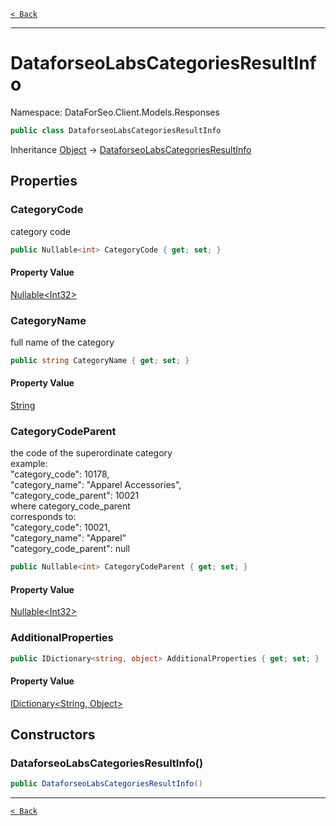 [`< Back`](./)

---

# DataforseoLabsCategoriesResultInfo

Namespace: DataForSeo.Client.Models.Responses

```csharp
public class DataforseoLabsCategoriesResultInfo
```

Inheritance [Object](https://docs.microsoft.com/en-us/dotnet/api/system.object) → [DataforseoLabsCategoriesResultInfo](./dataforseo.client.models.responses.dataforseolabscategoriesresultinfo)

## Properties

### **CategoryCode**

category code

```csharp
public Nullable<int> CategoryCode { get; set; }
```

#### Property Value

[Nullable&lt;Int32&gt;](https://docs.microsoft.com/en-us/dotnet/api/system.nullable-1)<br>

### **CategoryName**

full name of the category

```csharp
public string CategoryName { get; set; }
```

#### Property Value

[String](https://docs.microsoft.com/en-us/dotnet/api/system.string)<br>

### **CategoryCodeParent**

the code of the superordinate category
 <br>example:
 <br>"category_code": 10178,
 <br>"category_name": "Apparel Accessories",
 <br>"category_code_parent": 10021
 <br>where category_code_parent
 <br>corresponds to:
 <br>"category_code": 10021,
 <br>"category_name": "Apparel"
 <br>"category_code_parent": null

```csharp
public Nullable<int> CategoryCodeParent { get; set; }
```

#### Property Value

[Nullable&lt;Int32&gt;](https://docs.microsoft.com/en-us/dotnet/api/system.nullable-1)<br>

### **AdditionalProperties**

```csharp
public IDictionary<string, object> AdditionalProperties { get; set; }
```

#### Property Value

[IDictionary&lt;String, Object&gt;](https://docs.microsoft.com/en-us/dotnet/api/system.collections.generic.idictionary-2)<br>

## Constructors

### **DataforseoLabsCategoriesResultInfo()**

```csharp
public DataforseoLabsCategoriesResultInfo()
```

---

[`< Back`](./)
